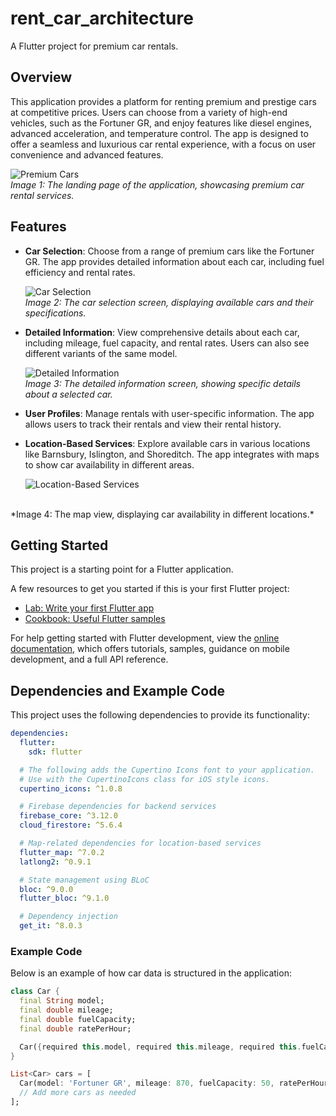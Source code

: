 # rent_car_architecture

A Flutter project for premium car rentals.

## Overview

This application provides a platform for renting premium and prestige cars at competitive prices. Users can choose from a variety of high-end vehicles, such as the Fortuner GR, and enjoy features like diesel engines, advanced acceleration, and temperature control. The app is designed to offer a seamless and luxurious car rental experience, with a focus on user convenience and advanced features.

![Premium Cars](assets/landingpage.png)
<br/>
*Image 1: The landing page of the application, showcasing premium car rental services.*

## Features

- **Car Selection**: Choose from a range of premium cars like the Fortuner GR. The app provides detailed information about each car, including fuel efficiency and rental rates.
  
  ![Car Selection](assets/list_screen_car.png)
  <br/>
  *Image 2: The car selection screen, displaying available cars and their specifications.*

- **Detailed Information**: View comprehensive details about each car, including mileage, fuel capacity, and rental rates. Users can also see different variants of the same model.

  ![Detailed Information](assets/details.car.png)
  <br/>
  *Image 3: The detailed information screen, showing specific details about a selected car.*

- **User Profiles**: Manage rentals with user-specific information. The app allows users to track their rentals and view their rental history.
  
- **Location-Based Services**: Explore available cars in various locations like Barnsbury, Islington, and Shoreditch. The app integrates with maps to show car availability in different areas.

  ![Location-Based Services](assets/mapDetails.png)
<br/>
  *Image 4: The map view, displaying car availability in different locations.*

## Getting Started

This project is a starting point for a Flutter application.

A few resources to get you started if this is your first Flutter project:

- [Lab: Write your first Flutter app](https://docs.flutter.dev/get-started/codelab)
- [Cookbook: Useful Flutter samples](https://docs.flutter.dev/cookbook)

For help getting started with Flutter development, view the
[online documentation](https://docs.flutter.dev/), which offers tutorials,
samples, guidance on mobile development, and a full API reference.

## Dependencies and Example Code

This project uses the following dependencies to provide its functionality:

```yaml
dependencies:
  flutter:
    sdk: flutter

  # The following adds the Cupertino Icons font to your application.
  # Use with the CupertinoIcons class for iOS style icons.
  cupertino_icons: ^1.0.8

  # Firebase dependencies for backend services
  firebase_core: ^3.12.0
  cloud_firestore: ^5.6.4

  # Map-related dependencies for location-based services
  flutter_map: ^7.0.2
  latlong2: ^0.9.1

  # State management using BLoC
  bloc: ^9.0.0
  flutter_bloc: ^9.1.0

  # Dependency injection
  get_it: ^8.0.3
```

### Example Code

Below is an example of how car data is structured in the application:

```dart
class Car {
  final String model;
  final double mileage;
  final double fuelCapacity;
  final double ratePerHour;

  Car({required this.model, required this.mileage, required this.fuelCapacity, required this.ratePerHour});
}

List<Car> cars = [
  Car(model: 'Fortuner GR', mileage: 870, fuelCapacity: 50, ratePerHour: 45.00),
  // Add more cars as needed
];
```

